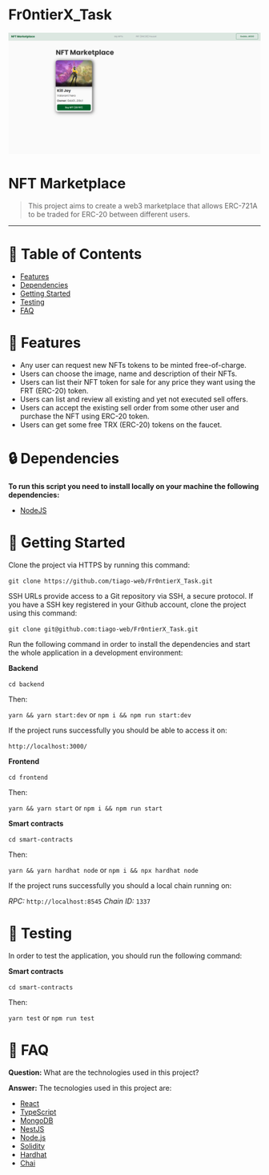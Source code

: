 # Fr0ntierX_Task
<p align="center">
   <img src=".github/marketplace.PNG"/>
</p>

# NFT Marketplace

> This project aims to create a web3 marketplace that allows ERC-721A to be traded for ERC-20 between different users.

---

# :pushpin: Table of Contents

- [Features](#link-features)
- [Dependencies](#lock-dependencies)
- [Getting Started](#checkered_flag-getting-started)
- [Testing](#bug-testing)
- [FAQ](#postbox-faq)

# :link: Features

- Any user can request new NFTs tokens to be minted free-of-charge.
- Users can choose the image, name and description of their NFTs.
- Users can list their NFT token for sale for any price they want using the FRT (ERC-20) token. 
- Users can list and review all existing and yet not executed sell offers.
- Users can accept the existing sell order from some other user and purchase the NFT using ERC-20 token.
- Users can get some free TRX (ERC-20) tokens on the faucet.

# :lock: Dependencies

**To run this script you need to install locally on your machine the following dependencies:**

- [NodeJS](https://nodejs.org/en/download/)

# :checkered_flag: Getting Started

Clone the project via HTTPS by running this command:

`git clone https://github.com/tiago-web/Fr0ntierX_Task.git`

SSH URLs provide access to a Git repository via SSH, a secure protocol. If you have a SSH key registered in your Github account, clone the project using this command:

`git clone git@github.com:tiago-web/Fr0ntierX_Task.git`

Run the following command in order to install the dependencies and start the whole application in a development environment:

**Backend**

`cd backend`

Then:

`yarn && yarn start:dev` or `npm i && npm run start:dev`

If the project runs successfully you should be able to access it on:

`http://localhost:3000/`

**Frontend**

`cd frontend`

Then:

`yarn && yarn start` or `npm i && npm run start`

**Smart contracts**

`cd smart-contracts`

Then:

`yarn && yarn hardhat node` or `npm i && npx hardhat node`

If the project runs successfully you should a local chain running on:

*RPC:* `http://localhost:8545`
*Chain ID:* `1337`

# :bug: Testing

In order to test the application, you should run the following command:

**Smart contracts**

`cd smart-contracts`

Then:

`yarn test` or `npm run test`

# :postbox: FAQ

**Question:** What are the technologies used in this project?

**Answer:** The tecnologies used in this project are:

- [React](https://reactjs.org/)
- [TypeScript](https://www.typescriptlang.org/)
- [MongoDB](https://www.mongodb.com/)
- [NestJS](https://nestjs.com/)
- [Node.js](https://nodejs.org/en/download/)
- [Solidity](https://soliditylang.org/)
- [Hardhat](https://hardhat.org/)
- [Chai](https://www.chaijs.com/)
